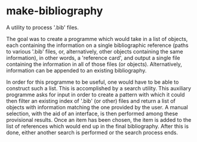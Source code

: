# make-bibliography

A utility to process '.bib' files.

The goal was to create a programme which would take in a list of objects, each
containing the information on a single bibliographic reference (paths to
various '.bib' files, or, alternatively, other objects containing the same
information), in other words, a 'reference card', and output a single file
containing the information in all of those files (or objects). Alternatively,
information can be appended to an existing bibliography.

In order for this programme to be useful, one would have to be able to
construct such a list. This is accomplished by a search utility. This auxiliary
programme asks for input in order to create a pattern with which it could then
filter an existing index of '.bib' (or other) files and return a list of
objects with information matching the one provided by the user. A manual
selection, with the aid of an interface, is then performed among these
provisional results. Once an item has been chosen, the item is added to the
list of references which would end up in the final bibliography. After this is
done, either another search is performed or the search process ends. 
